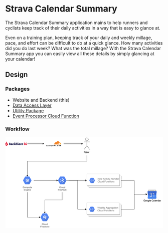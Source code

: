 # Strava Calendar Summary

The Strava Calendar Summary application mains to help runners and cyclists keep track of their daily activities in a way that is easy to glance at. 

Even on a training plan, keeping track of your daily and weekly millage, pace, and effort can be difficult to do at a quick glance. How many activities did you do last week? What was the total millage? With the Strava Calendar Summary app you can easily view all these details by simply glancing at your calendar!


## Design

### Packages
* Website and Backend (this)
* [Data Access Layer](https://github.com/SebTota/StravaCalendarSummaryDataAccessLayer)
* [Utility Package](https://github.com/SebTota/StravaCalendarSummaryUtils)
* [Event Processor Cloud Function](https://github.com/SebTota/StravaCalendarSummaryEventProcessor)

### Workflow
![workflow](./workflow.png)

